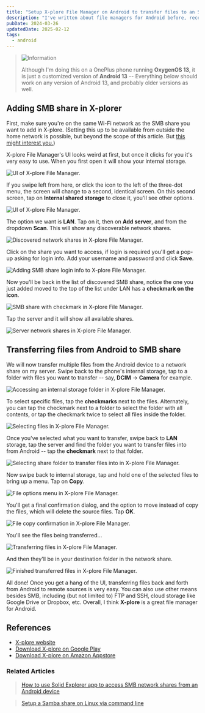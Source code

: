```yaml
---
title: "Setup X-plore File Manager on Android to transfer files to an SMB share"
description: "I've written about file managers for Android before, recently I found X-plore which makes it very easy to transfer files back and forth between Android and SMB network shares, once you understand how the UI works. Here's how I set that up."
pubDate: 2024-03-26
updatedDate: 2025-02-12
tags:
  - android
---
```


> <img src="/assets/info.svg" class="info" loading="lazy" decoding="async" alt="Information">
>
> Although I'm doing this on a OnePlus phone running **OxygenOS 13**, it is just a customized version of **Android 13** -- Everything below should work on any version of Android 13, and probably older versions as well.

## Adding SMB share in X-plorer

First, make sure you're on the same Wi-Fi network as the SMB share you want to add in X-plore. (Setting this up to be available from outside the home network is possible, but beyond the scope of this article. But <a href="/blog/tailscale" target="_blank" data-umami-event="x-plore-tailscale">this might interest you.</a>)

X-plore File Manager's UI looks weird at first, but once it clicks for you it's very easy to use. When you first open it will show your internal storage.

![UI of X-plore File Manager.](../../img/blog/xplore1.jpg 'UI of X-plore File Manager')

If you swipe left from here, or click the icon to the left of the three-dot menu, the screen will change to a second, identical screen. On this second screen, tap on **Internal shared storage** to close it, you'll see other options.

![UI of X-plore File Manager.](../../img/blog/xplore2.jpg 'UI of X-plore File Manager')

The option we want is **LAN**. Tap on it, then on **Add server**, and from the dropdown **Scan**. This will show any discoverable network shares.

![Discovered network shares in X-plore File Manager.](../../img/blog/xplore3.jpg 'Discovered network shares in X-plore File Manager')

Click on the share you want to access, if login is required you'll get a pop-up asking for login info. Add your username and password and click **Save**.

![Adding SMB share login info to X-plore File Manager.](../../img/blog/xplore4.jpg 'Adding SMB share login info to X-plore File Manager')

Now you'll be back in the list of discovered SMB share, notice the one you just added moved to the top of the list under LAN has a **checkmark on the icon**.

![SMB share with checkmark in X-plore File Manager.](../../img/blog/xplore5.jpg 'SMB share with checkmark in X-plore File Manager')

Tap the server and it will show all available shares.

![Server network shares in X-plore File Manager.](../../img/blog/xplore6.jpg 'Server network shares in X-plore File Manager')

## Transferring files from Android to SMB share

We will now transfer multiple files from the Android device to a network share on my server. Swipe back to the phone's internal storage, tap to a folder with files you want to transfer -- say, **DCIM** -> **Camera** for example.

![Accessing an internal storage folder in X-plore File Manager.](../../img/blog/xplore7.jpg 'Accessing an internal storage folder in X-plore File Manager')

To select specific files, tap the **checkmarks** next to the files. Alternately, you can tap the checkmark next to a folder to select the folder with all contents, or tap the checkmark twice to select all files inside the folder.

![Selecting files in X-plore File Manager.](../../img/blog/xplore8.jpg 'Selecting files in X-plore File Manager')

Once you've selected what you want to transfer, swipe back to **LAN** storage, tap the server and find the folder you want to transfer files into from Android -- tap the **checkmark** next to that folder.

![Selecting share folder to transfer files into in X-plore File Manager.](../../img/blog/xplore9.jpg 'Selecting share folder to transfer files into in X-plore File Manager')

Now swipe back to internal storage, tap and hold one of the selected files to bring up a menu. Tap on **Copy**.

![File options menu in X-plore File Manager.](../../img/blog/xplore10.jpg 'File options menu in X-plore File Manager')

You'll get a final confirmation dialog, and the option to move instead of copy the files, which will delete the source files. Tap **OK**.

![File copy confirmation in X-plore File Manager.](../../img/blog/xplore11.jpg 'File copy confirmation in X-plore File Manager')

You'll see the files being transferred...

![Transferring files in X-plore File Manager.](../../img/blog/xplore12.jpg 'Transferring files in X-plore File Manager')

And then they'll be in your destination folder in the network share.

![Finished transferred files in X-plore File Manager.](../../img/blog/xplore13.jpg 'Finished transferred files in X-plore File Manager')

All done! Once you get a hang of the UI, transferring files back and forth from Android to remote sources is very easy. You can also use other means besides SMB, including (but not limited to) FTP and SSH, cloud storage like Google Drive or Dropbox, etc. Overall, I think **X-plore** is a great file manager for Android.

## References

- <a href="https://www.lonelycatgames.com/apps/xplore" target="_blank" data-umami-event="x-plore-site">X-plore website</a>
- <a href="https://play.google.com/store/apps/details?id=com.lonelycatgames.Xplore" target="_blank" data-umami-event="x-plore-google-play">Download X-plore on Google Play</a>
- <a href="https://www.amazon.com/Lonely-Cat-Games-X-plore-Manager/dp/B00LLG7AR8" target="_blank" data-umami-event="x-plore-amazon">Download X-plore on Amazon Appstore</a>

### Related Articles

> <a href="/blog/solid-explorer-samba-share/" umami-data-event="xplorer-related-solid-explorer">How to use Solid Explorer app to access SMB network shares from an Android device</a>

> <a href="/blog/setup-a-samba-share-on-linux-via-command-line/" umami-data-event="solid-explorer-related-smb-share-linux-cli">Setup a Samba share on Linux via command line</a>